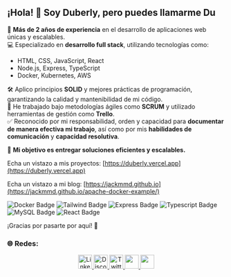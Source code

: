 ## ¡Hola! 👋 Soy Duberly, pero puedes llamarme Du

🚀 **Más de 2 años de experiencia** en el desarrollo de aplicaciones web únicas y escalables.  
💻 Especializado en **desarrollo full stack**, utilizando tecnologías como:

- HTML, CSS, JavaScript, React
- Node.js, Express, TypeScript
- Docker, Kubernetes, AWS

🛠️ Aplico principios **SOLID** y mejores prácticas de programación, garantizando la calidad y mantenibilidad de mi código.  
🔄 He trabajado bajo metodologías ágiles como **SCRUM** y utilizado herramientas de gestión como **Trello**.  
✅ Reconocido por mi responsabilidad, orden y capacidad para **documentar de manera efectiva mi trabajo**, así como por mis **habilidades de comunicación** y **capacidad resolutiva**.

🎯 **Mi objetivo es entregar soluciones eficientes y escalables.**

Echa un vistazo a mis proyectos: [https://duberly.vercel.app](https://duberly.vercel.app)  

Echa un vistazo a mi blog: [https://jackmmd.github.io](https://jackmmd.github.io/apache-docker-example/)
<div align="left">

![Docker Badge](https://img.shields.io/badge/Docker-2496ED?logo=docker&logoColor=fff&style=flat)
![Tailwind Badge](https://img.shields.io/badge/Tailwind%20CSS-06B6D4?logo=tailwindcss&logoColor=fff&style=flat)
![Express Badge](https://img.shields.io/badge/Express-000000?logo=express&logoColor=fff&style=flat)
![Typescript Badge](https://img.shields.io/badge/Typescript-3178C6?logo=typescript&logoColor=fff&style=flat)
![MySQL Badge](https://img.shields.io/badge/MySQL-4479A1?logo=mysql&logoColor=fff&style=flat)
![React Badge](https://img.shields.io/badge/React-61DAFB?logo=react&logoColor=fff&style=flat)

</div>

¡Gracias por pasarte por aquí! 🤙

### 🌐 Redes:

<div align="center">
<!-- .linkedin -->
 <a href="https://www.linkedin.com/in/duberly-mondragon" target="_blank" rel="noreferrer">
  <picture>
   <source media="(prefers-color-scheme: dark)" srcset="https://raw.githubusercontent.com/danielcranney/readme-generator/main/public/icons/socials/linkedin-dark.svg" />
   <source media="(prefers-color-scheme: light)" srcset="https://raw.githubusercontent.com/danielcranney/readme-generator/main/public/icons/socials/linkedin.svg" />
   <img src="https://raw.githubusercontent.com/danielcranney/readme-generator/main/public/icons/socials/linkedin.svg" width="32" height="32" alt="LinkedIn" />
  </picture>
 </a>
 <!-- .discord -->
 <a href="https://discord.com/users/duberly" target="_blank" rel="noreferrer">
  <picture>
   <source media="(prefers-color-scheme: dark)" srcset="https://raw.githubusercontent.com/danielcranney/readme-generator/main/public/icons/socials/discord.svg" />
   <source media="(prefers-color-scheme: light)" srcset="https://raw.githubusercontent.com/danielcranney/readme-generator/main/public/icons/socials/discord.svg" />
   <img src="https://raw.githubusercontent.com/danielcranney/readme-generator/main/public/icons/socials/discord.svg" width="32" height="32" alt="Discord" />
  </picture>
 </a>
 <!-- .x -->
 <a href="https://x.com/jackmmdx" target="_blank" rel="noreferrer">
  <picture>
   <source media="(prefers-color-scheme: dark)" srcset="https://raw.githubusercontent.com/danielcranney/readme-generator/main/public/icons/socials/twitter-dark.svg" />
   <source media="(prefers-color-scheme: light)" srcset="https://raw.githubusercontent.com/danielcranney/readme-generator/main/public/icons/socials/twitter.svg" />
   <img src="https://raw.githubusercontent.com/danielcranney/readme-generator/main/public/icons/socials/twitter.svg" width="32" height="32" alt="Twitter" />
  </picture>
   <!-- .Instagram -->
    <a href="http://www.instagram.com/jackmmdx" target="_blank" rel="noreferrer"> <picture> <source media="(prefers-color-scheme: dark)" srcset="https://raw.githubusercontent.com/danielcranney/readme-generator/main/public/icons/socials/instagram-dark.svg" /> <source media="(prefers-color-scheme: light)" srcset="https://raw.githubusercontent.com/danielcranney/readme-generator/main/public/icons/socials/instagram.svg" /> <img src="https://raw.githubusercontent.com/danielcranney/readme-generator/main/public/icons/socials/instagram.svg" width="32" height="32" /> </picture> </a>
  </picture>
 </a> 
    <!-- Tik tok -->
    <a href="https://www.tiktok.com/@jackmmd" target="_blank" rel="noreferrer"> 
    <picture> <source media="(prefers-color-scheme: dark)" srcset="https://cdnlogo.com/logos/t/69/tiktok-icon.svg" /> <source media="(prefers-color-scheme: light)" srcset="https://raw.githubusercontent.com/danielcranney/readme-generator/main/public/icons/socials/instagram.svg" /> <img src="https://cdnlogo.com/logos/t/69/tiktok-icon.svg" width="32" height="32" /> </picture> </a>
  </picture>
 </a> 

</div>
